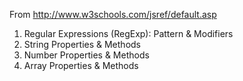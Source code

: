 From http://www.w3schools.com/jsref/default.asp

1. Regular Expressions (RegExp): Pattern & Modifiers
2. String Properties & Methods
3. Number Properties & Methods
4. Array Properties & Methods
